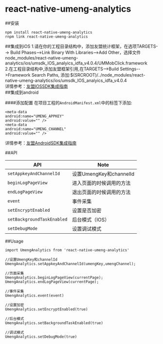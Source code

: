 # react-native-umeng-analytics
##安装
```
npm install react-native-umeng-analytics
rnpm link react-native-umeng-analytics
```

##集成到iOS
1.请在你的工程目录结构中，添加友盟统计框架，在选项TARGETS--> Build Phases-->Link Binary With Libraries-->Add Other，选择文件node_modules/react-native-umeng-analytics/ios/umsdk_IOS_analyics_idfa_v4.0.4/UMMobClick.framework<br>
2.在工程目录结构中,添加友盟框架引用,在TARGETS-->Build Settings-->Framework Search Paths, 添加:$(SRCROOT)/../node_modules/react-native-umeng-analytics/ios/umsdk_IOS_analyics_idfa_v4.0.4<br>
详情参考：[友盟IOSSDK集成指南](http://dev.umeng.com/analytics/ios-doc/integration)<br>
##集成到android


####添加配置
在项目工程的`AndroidManifest.xml`中的<Application>标签下添加:

```
<meta-data
android:name="UMENG_APPKEY"
android:value="" />
<meta-data
android:name="UMENG_CHANNEL"
android:value="" />
```
详情参考：[友盟AndroidSDK集成指南](http://dev.umeng.com/analytics/android-doc/integration)<br>

##API

| API | Note |    
|---|---|
| `setAppkeyAndChannelId` | 设置UmengKey和channelId |
| `beginLogPageView` | 进入页面的时候调用的方法 |
| `endLogPageView` | 退出页面的时候调用的方法 |
| `event` | 事件采集 |
| `setEncryptEnabled` | 设置是否加密 |
| `setBackgroundTaskEnabled` | 后台模式（IOS） |
| `setDebugMode` | 设置调试模式 |



##Usage

```
import UmengAnalytics from 'react-native-umeng-analytics'

//设置UmengKey和channelId
UmengAnalytics.setAppkeyAndChannelId(umengKey,umengChannel);

//页面采集
UmengAnalytics.beginLogPageView(currentPage);
UmengAnalytics.endLogPageView(currentPage);

//事件采集
UmengAnalytics.event(event)

//设置加密
UmengAnalytics.setEncryptEnabled(true)

//后台模式
UmengAnalytics.setBackgroundTaskEnabled(true)

//调试模式
UmengAnalytics.setDebugMode(true)

```

